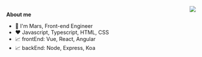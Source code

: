 <img align="right" src="https://github-readme-stats.vercel.app/api?username=darksc&show_icons=true&icon_color=805AD5&text_color=718096&bg_color=ffffff&hide_title=true" />

**About me**
- 💼 I'm Mars, Front-end Engineer
- ❤️ Javascript, Typescript, HTML, CSS
- 📈 frontEnd: Vue, React, Angular
- 📈 backEnd: Node, Express, Koa
